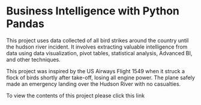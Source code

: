 # Business Intelligence with Python Pandas

This project uses data collected of all bird strikes around the country until the hudson river incident. It involves extracting valuable intelligence from data using data visualization, pivot tables, statistical analysis, Advanced BI, and other techniques.

This project was inspired by the US Airways Flight 1549 when it struck a flock of birds shortly after take-off, losing all engine power. The plane safely made an emergency landing over the Hudson River with no casualties.

To view the contents of this project please click this link
